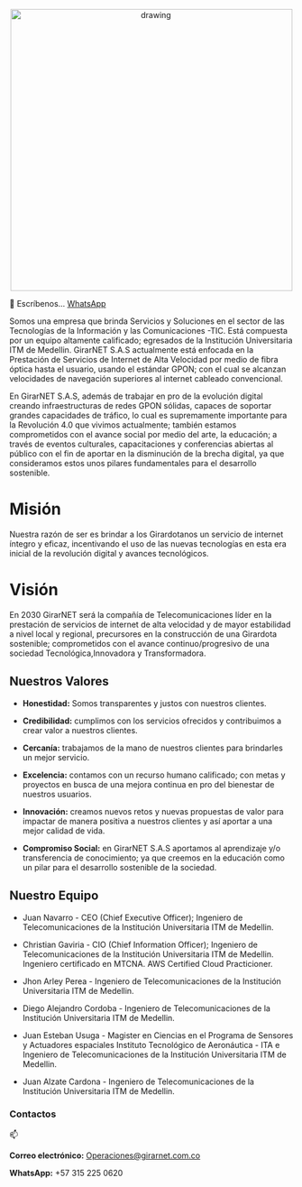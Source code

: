   <p align="center">
    <img src="https://drive.google.com/uc?export=view&id=1IOfE1dKrdg5ScKsoBxPqvmS-VMbQaKjb" alt="drawing" width="500"/>
  </p>
  
💬 Escríbenos...
[WhatsApp](web.whatsapp.com/send?text=573152250620)

Somos una empresa que brinda Servicios y Soluciones en el sector de las Tecnologías de la Información y las Comunicaciones -TIC. Está compuesta por un equipo altamente calificado; egresados de la Institución Universitaria ITM de Medellin. GirarNET S.A.S actualmente está enfocada en la Prestación de Servicios de Internet de Alta Velocidad por medio de fibra óptica hasta el usuario, usando el estándar GPON; con el cual se alcanzan velocidades de navegación superiores al internet cableado convencional.

En GirarNET S.A.S, además de trabajar en pro de la evolución digital creando infraestructuras de redes GPON sólidas, capaces de soportar grandes capacidades de tráfico, lo cual es supremamente importante para la Revolución 4.0 que vivimos actualmente; también estamos comprometidos con el avance social por medio del arte, la educación; a través de eventos culturales, capacitaciones y conferencias abiertas al público con el fin de aportar en la disminución de la brecha digital, ya que consideramos estos unos pilares fundamentales para el desarrollo sostenible.

<p align="center">
  <h1>Misión</h1>
</p>


Nuestra razón de ser es brindar a los Girardotanos un servicio de internet íntegro y eficaz, incentivando el uso de las nuevas tecnologías en esta era inicial de la revolución digital y avances tecnológicos.

<p align="center">
  <h1>Visión</h1>
</p>

En 2030 GirarNET será la compañía de Telecomunicaciones líder en la prestación de servicios de internet de alta velocidad y de mayor estabilidad a nivel local y regional, precursores en la construcción de una Girardota sostenible; comprometidos con el avance continuo/progresivo de una sociedad Tecnológica,Innovadora y Transformadora.

<p align="center">
  <h2>Nuestros Valores</h2>
</p>

- **Honestidad:** Somos transparentes y justos con nuestros clientes.

- **Credibilidad:** cumplimos con los servicios ofrecidos y contribuimos a crear valor a nuestros clientes.

- **Cercanía:** trabajamos de la mano de nuestros clientes para brindarles un mejor servicio.

- **Excelencia:** contamos con un recurso humano calificado; con metas y proyectos en busca de una mejora continua en pro del bienestar de nuestros usuarios.

- **Innovación:** creamos nuevos retos y nuevas propuestas de valor para impactar de manera positiva a nuestros clientes y así aportar a una mejor calidad de vida.

- **Compromiso Social:** en GirarNET S.A.S aportamos al aprendizaje y/o transferencia de conocimiento; ya que creemos en la educación como un pilar para el desarrollo sostenible de la sociedad.

<p align="center">
  <h2>Nuestro Equipo</h2>
</p>


- Juan Navarro - CEO (Chief Executive Officer); Ingeniero de Telecomunicaciones de la Institución Universitaria ITM de Medellin.

- Christian Gaviria - CIO (Chief Information Officer); Ingeniero de Telecomunicaciones de la Institución Universitaria ITM de Medellin.
  Ingeniero certificado en MTCNA. AWS Certified Cloud Practicioner.

- Jhon Arley Perea - Ingeniero de Telecomunicaciones de la Institución Universitaria ITM de Medellin.

- Diego Alejandro Cordoba - Ingeniero de Telecomunicaciones de la Institución Universitaria ITM de Medellin.

- Juan Esteban Usuga - Magister en Ciencias en el Programa de Sensores y Actuadores espaciales Instituto Tecnológico de Aeronáutica - ITA e Ingeniero de Telecomunicaciones de la Institución Universitaria ITM de Medellin.

- Juan Alzate Cardona - Ingeniero de Telecomunicaciones de la Institución Universitaria ITM de Medellin.

<p align="center">
  <h3>Contactos</h3>
</p>

📫

**Correo electrónico:** Operaciones@girarnet.com.co

**WhatsApp:** +57 315 225 0620



<!--



Lineas Alternas: +57 300 343 7758, +57 301 721 3895, +57 300 662 0814

![](https://drive.google.com/uc?export=view&id=11BcTpAMOVFu0N85jjfQhg475TBzJ14Rn)
https://drive.google.com/file/d/1IOfE1dKrdg5ScKsoBxPqvmS-VMbQaKjb/view?usp=sharing

**GirarNET-SAS/GirarnET-SAS** is a ✨ _special_ ✨ repository because its `README.md` (this file) appears on your GitHub profile.
# ![](https://drive.google.com/uc?export=view&id=your_id)

Here are some ideas to get you started:

- 🔭 I’m currently working on ...
- 🌱 I’m currently learning ...
- 👯 I’m looking to collaborate on ...
- 🤔 I’m looking for help with ...
- 💬 Ask me about ...
- 📫 How to reach me: ...
- 😄 Pronouns: ...
- ⚡ Fun fact: ...
-->
